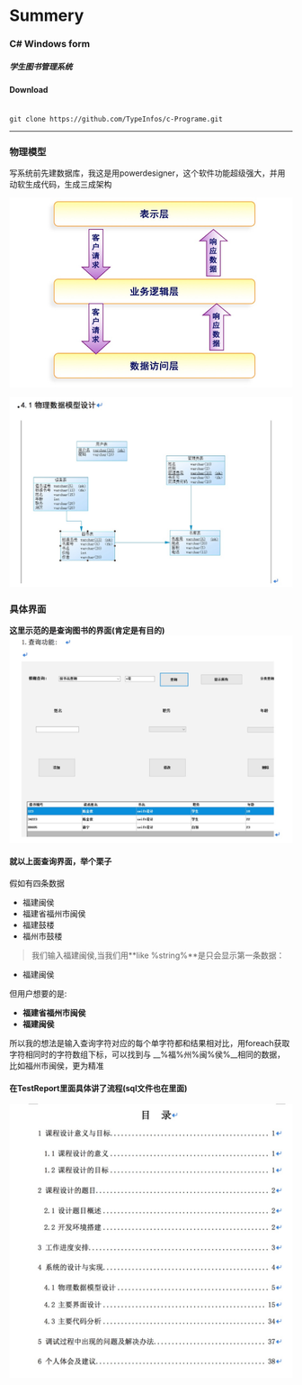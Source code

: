 # Summery
### C# Windows form
##### 学生图书管理系统
#### Download
<pre><code>
git clone https://github.com/TypeInfos/c-Programe.git
</pre></code>
****
### 物理模型
写系统前先建数据库，我这是用powerdesigner，这个软件功能超级强大，并用动软生成代码，生成三成架构

![threeLayers](threeLayers.png)

![physicalModel](physicModel.png)

### 具体界面
__这里示范的是查询图书的界面(肯定是有目的)__
![query](query.png)

#### 就以上面查询界面，举个栗子
假如有四条数据

* 福建闽侯
* 福建省福州市闽侯
* 福建鼓楼
* 福州市鼓楼


>我们输入福建闽侯,当我们用**like %string%**是只会显示第一条数据：

* 福建闽侯


但用户想要的是:

* __福建省福州市闽侯__
* __福建闽侯__

所以我的想法是输入查询字符对应的每个单字符都和结果相对比，用foreach获取字符相同时的字符数组下标，可以找到与 
__%福%州%闽%侯%__相同的数据，比如福州市闽侯，更为精准

#### 在TestReport里面具体讲了流程(sql文件也在里面)
![main](main.png)




